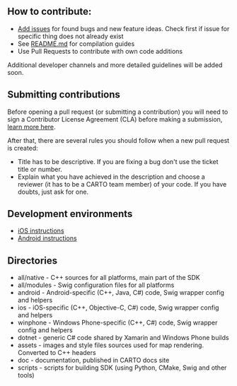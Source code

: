 ## How to contribute:

* [Add issues](https://github.com/CartoDB/mobile-sdk/issues) for found bugs and new feature ideas. Check first if issue for specific thing does not already exist
* See [README.md](https://github.com/CartoDB/mobile-sdk/README.md) for compilation guides
* Use Pull Requests to contribute with own code additions

Additional developer channels and more detailed guidelines will be added soon.

## Submitting contributions

Before opening a pull request (or submitting a contribution) you will need to sign a Contributor License Agreement (CLA) before making a submission, [learn more here](https://carto.com/contributing).

After that, there are several rules you should follow when a new pull request is created:

- Title has to be descriptive. If you are fixing a bug don't use the ticket title or number.
- Explain what you have achieved in the description and choose a reviewer (it has to be a CARTO team member) of your code. If you have doubts, just ask for one.

## Development environments

* [iOS instructions](https://github.com/CartoDB/mobile-sdk/scripts/ios-dev)
* [Android instructions](https://github.com/CartoDB/mobile-sdk/scripts/android-dev)

## Directories

* all/native - C++ sources for all platforms, main part of the SDK
* all/modules - Swig configuration files for all platforms
* android - Android-specific (C++, Java, C#) code, Swig wrapper config and helpers
* ios - iOS-specific (C++, Objective-C, C#) code, Swig wrapper config and helpers
* winphone - Windows Phone-specific (C++, C#) code, Swig wrapper config and helpers
* dotnet - generic C# code shared by Xamarin and Windows Phone builds
* assets - images and style files sources used for map rendering. Converted to C++ headers
* doc - documentation, published in CARTO docs site
* scripts - scripts for building SDK (using Python, CMake, Swig and other tools)
